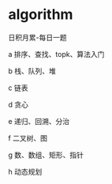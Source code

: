# algorithm
日积月累-每日一题

a 排序、查找、topk、算法入门

b 栈、队列、堆

c 链表

d 贪心

e 递归、回溯、分治

f 二叉树、图

g 数、数组、矩形、指针

h 动态规划
